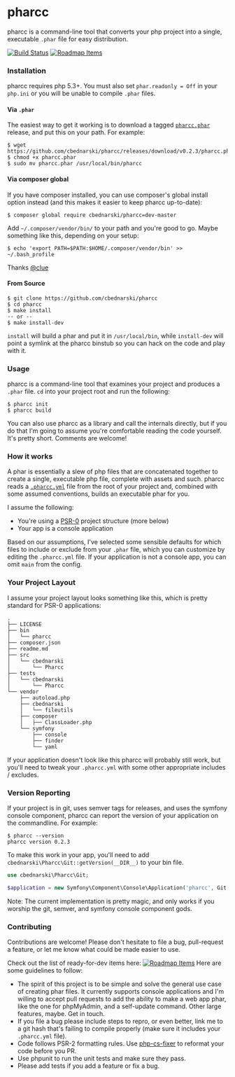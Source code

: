 # pharcc

pharcc is a command-line tool that converts your php project into a single, executable `.phar` file for easy distribution.

[![Build Status](https://travis-ci.org/cbednarski/pharcc.png?branch=master)](https://travis-ci.org/cbednarski/pharcc) [![Roadmap Items](https://badge.waffle.io/cbednarski/pharcc.png?label=ready)](https://waffle.io/cbednarski/pharcc)

### Installation

pharcc requires php 5.3+. You must also set `phar.readonly = Off` in your `php.ini` or you will be unable to compile `.phar` files.

#### Via `.phar`

The easiest way to get it working is to download a tagged [`pharcc.phar`](https://github.com/cbednarski/pharcc/releases) release, and put this on your path. For example:

    $ wget https://github.com/cbednarski/pharcc/releases/download/v0.2.3/pharcc.phar
    $ chmod +x pharcc.phar
    $ sudo mv pharcc.phar /usr/local/bin/pharcc

#### Via composer global

If you have composer installed, you can use composer's global install option instead (and this makes it easier to keep pharcc up-to-date):

    $ composer global require cbednarski/pharcc=dev-master

Add `~/.composer/vendor/bin/` to your path and you're good to go. Maybe something like this, depending on your setup:

    $ echo 'export PATH=$PATH:$HOME/.composer/vendor/bin' >> ~/.bash_profile

Thanks [@clue](https://github.com/clue)

#### From Source

    $ git clone https://github.com/cbednarski/pharcc
    $ cd pharcc
    $ make install
    -- or --
    $ make install-dev

`install` will build a phar and put it in `/usr/local/bin`, while `install-dev` will point a symlink at the pharcc binstub so you can hack on the code and play with it.

### Usage

pharcc is a command-line tool that examines your project and produces a `.phar` file. `cd` into your project root and run the following:

    $ pharcc init
    $ pharcc build

You can also use pharcc as a library and call the internals directly, but if you do that I'm going to assume you're comfortable reading the code yourself. It's pretty short. Comments are welcome!

### How it works

A phar is essentially a slew of php files that are concatenated together to create a single, executable php file, complete with assets and such. pharcc reads a [`.pharcc.yml`](https://github.com/cbednarski/pharcc/blob/master/src/cbednarski/Pharcc/Resources/pharcc.yml) file from the root of your project and, combined with some assumed conventions, builds an executable phar for you.

I assume the following:

- You're using a [PSR-0](https://github.com/php-fig/fig-standards/blob/master/accepted/PSR-0.md) project structure (more below)
- Your app is a console application

Based on our assumptions, I've selected some sensible defaults for which files to include or exclude from your `.phar` file, which you can customize by editing the `.pharcc.yml` file. If your application is not a console app, you can omit `main` from the config.

### Your Project Layout

I assume your project layout looks something like this, which is pretty standard for PSR-0 applications:

    .
    ├── LICENSE
    ├── bin
    │   └── pharcc
    ├── composer.json
    ├── readme.md
    ├── src
    │   └── cbednarski
    │       └── Pharcc
    ├── tests
    │   └── cbednarski
    │       └── Pharcc
    └── vendor
        ├── autoload.php
        ├── cbednarski
        │   └── fileutils
        ├── composer
        │   ├── ClassLoader.php
        └── symfony
            ├── console
            ├── finder
            └── yaml

If your application doesn't look like this pharcc will probably still work, but you'll need to tweak your `.pharcc.yml` with some other appropriate includes / excludes.

### Version Reporting

If your project is in git, uses semver tags for releases, and uses the symfony console component, pharcc can report the version of your application on the commandline. For example:

    $ pharcc --version
    pharcc version 0.2.3

To make this work in your app, you'll need to add `cbednarski\Pharcc\Git::getVersion(__DIR__)` to your bin file.

```php
use cbednarski\Pharcc\Git;

$application = new Symfony\Component\Console\Application('pharcc', Git::getVersion(__DIR__));
```

Note: The current implementation is pretty magic, and only works if you worship the git, semver, and symfony console component gods.

### Contributing

Contributions are welcome! Please don't hesitate to file a bug, pull-request a feature, or let me know what could be made easier to use.

Check out the list of ready-for-dev items here: [![Roadmap Items](https://badge.waffle.io/cbednarski/pharcc.png?label=ready)](https://waffle.io/cbednarski/pharcc) Here are some guidelines to follow:

- The spirit of this project is to be simple and solve the general use case of creating phar files. It currently supports console applications and I'm willing to accept pull requests to add the ability to make a web app phar, like the one for phpMyAdmin, and a self-update command. Other large features, maybe. Get in touch.
- If you file a bug please include steps to repro, or even better, link me to a git hash that's failing to compile properly (make sure it includes your `.pharcc.yml` file).
- Code follows PSR-2 formatting rules. Use [php-cs-fixer](https://github.com/fabpot/PHP-CS-Fixer) to reformat your code before you PR.
- Use phpunit to run the unit tests and make sure they pass.
- Please add tests if you add a feature or fix a bug.
